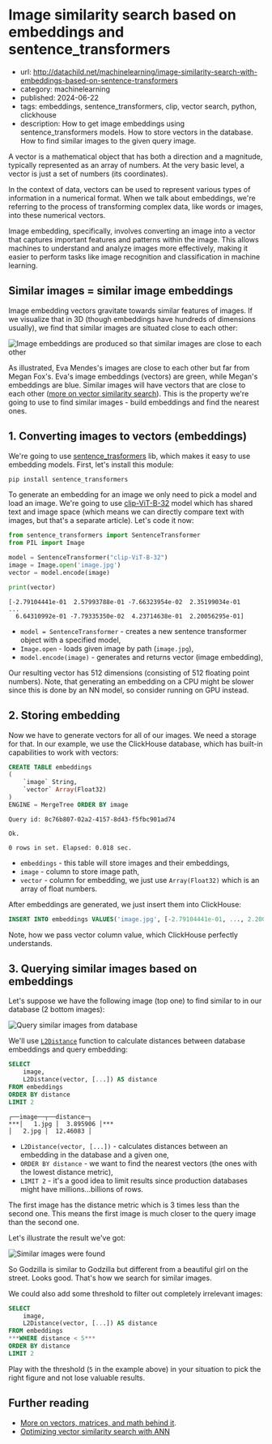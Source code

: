 # Image similarity search based on embeddings and sentence_transformers
* url: http://datachild.net/machinelearning/image-similarity-search-with-embeddings-based-on-sentence-transformers
* category: machinelearning
* published: 2024-06-22
* tags: embeddings, sentence_transformers, clip, vector search, python, clickhouse
* description: How to get image embeddings using sentence_transformers models. How to store vectors in the database. How to find similar images to the given query image.



A vector is a mathematical object that has both a direction and a magnitude, typically represented as an array of numbers.
At the very basic level, a vector is just a set of numbers (its coordinates).

In the context of data, vectors can be used to represent various types of information in a numerical format.
When we talk about embeddings, we're referring to the process of transforming complex data, like words or images, into these numerical vectors.

Image embedding, specifically, involves converting an image into a vector that captures important features and patterns within the image.
This allows machines to understand and analyze images more effectively, making it easier to perform tasks like image recognition and classification in machine learning.



## Similar images = similar image embeddings

Image embedding vectors gravitate towards similar features of images.
If we visualize that in 3D (though embeddings have hundreds of dimensions usually), we find that similar images are situated close to each other:


![Image embeddings are produced so that similar images are close to each other](/articles//machinelearning/image-similarity-search-with-embeddings-based-on-sentence-transformers/image-embedding-vectors-similarity.png)

As illustrated, Eva Mendes's images are close to each other but far from Megan Fox's.
Eva's image embeddings (vectors) are green, while Megan's embeddings are blue.
Similar images will have vectors that are close to each other ([more on vector similarity search](https://datachild.net/data/efficient-vector-search-with-annoy-library-based-on-ann)).
This is the property we're going to use to find similar images - build embeddings and find the nearest ones.



## 1. Converting images to vectors (embeddings)

We're going to use [sentence_trasformers](https://sbert.net/) lib, which makes it easy to use embedding models.
First, let's install this module:

```bash
pip install sentence_transformers
```

To generate an embedding for an image we only need to pick a model and load an image.
We're going to use [clip-ViT-B-32](https://huggingface.co/sentence-transformers/clip-ViT-B-32) model which has shared text and image space (which means we can directly compare text with images, but that's a separate article).
Let's code it now:

```python
from sentence_transformers import SentenceTransformer
from PIL import Image

model = SentenceTransformer("clip-ViT-B-32")
image = Image.open('image.jpg')
vector = model.encode(image)

print(vector)
```
```output
[-2.79104441e-01  2.57993788e-01 -7.66323954e-02  2.35199034e-01
...
  6.64310992e-01 -7.79335350e-02  4.23714638e-01  2.20056295e-01]
```
- `model = SentenceTransformer` - creates a new sentence transformer object with a specified model,
- `Image.open` - loads given image by path (`image.jpg`),
- `model.encode(image)` - generates and returns vector (image embedding),

Our resulting vector has 512 dimensions (consisting of 512 floating point numbers).
Note, that generating an embedding on a CPU might be slower since this is done by an NN model, so consider running on GPU instead.



## 2. Storing embedding

Now we have to generate vectors for all of our images.
We need a storage for that.
In our example, we use the ClickHouse database, which has built-in capabilities to work with vectors:

```sql
CREATE TABLE embeddings
(
    `image` String,
    `vector` Array(Float32)
)
ENGINE = MergeTree ORDER BY image
```
```output
Query id: 8c76b807-02a2-4157-8d43-f5fbc901ad74

Ok.

0 rows in set. Elapsed: 0.018 sec. 
```
- `embeddings` - this table will store images and their embeddings,
- `image` - column to store image path,
- `vector` - column for embedding, we just use `Array(Float32)` which is an array of float numbers.


After embeddings are generated, we just insert them into ClickHouse:

```sql
INSERT INTO embeddings VALUES('image.jpg', [-2.79104441e-01, ..., 2.20056295e-01])
```

Note, how we pass vector column value, which ClickHouse perfectly understands.



## 3. Querying similar images based on embeddings


Let's suppose we have the following image (top one) to find similar to in our database (2 bottom images):


![Query similar images from database](/articles//machinelearning/image-similarity-search-with-embeddings-based-on-sentence-transformers/query-similar-images-from-database.png)


We'll use [`L2Distance`](https://clickhouse.com/docs/en/sql-reference/functions/distance-functions#l2distance) function to calculate distances between database embeddings and query embedding:

```SQL
SELECT
    image,
    L2Distance(vector, [...]) AS distance
FROM embeddings
ORDER BY distance
LIMIT 2
```
```output
┌──image──┬──distance─┐
***│   1.jpg │  3.895906 │***
│   2.jpg │  12.46083 │
```
- `L2Distance(vector, [...])` - calculates distances between an embedding in the database and a given one,
- `ORDER BY distance` - we want to find the nearest vectors (the ones with the lowest distance metric),
- `LIMIT 2` - it's a good idea to limit results since production databases might have millions...billions of rows.

The first image has the distance metric which is 3 times less than the second one.
This means the first image is much closer to the query image than the second one.

Let's illustrate the result we've got:

![Similar images were found](/articles//machinelearning/image-similarity-search-with-embeddings-based-on-sentence-transformers/similarity-search-results.png)


So Godzilla is similar to Godzilla but different from a beautiful girl on the street.
Looks good. That's how we search for similar images.

We could also add some threshold to filter out completely irrelevant images:

```SQL
SELECT
    image,
    L2Distance(vector, [...]) AS distance
FROM embeddings
***WHERE distance < 5***
ORDER BY distance
LIMIT 2
```

Play with the threshold (`5` in the example above) in your situation to pick the right figure and not lose valuable results.

## Further reading
- [More on vectors, matrices, and math behind it](https://datachild.net/machinelearning/matrix-vector-math).
- [Optimizing vector similarity search with ANN](https://datachild.net/data/efficient-vector-search-with-annoy-library-based-on-ann)